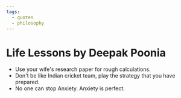 ```yaml
---
tags:
  - quotes
  - philosophy
---
```

# Life Lessons by Deepak Poonia

- Use your wife's research paper for rough calculations.
- Don't be like Indian cricket team, play the strategy that you have prepared.
- No one can stop Anxiety. Anxiety is perfect.